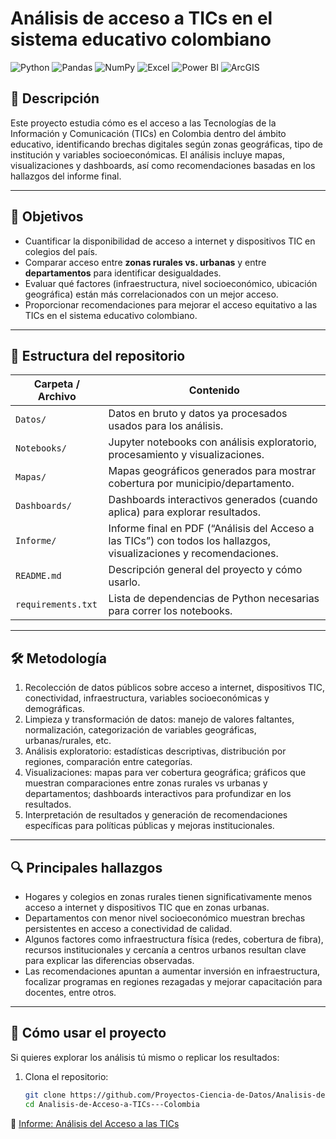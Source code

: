 # Análisis de acceso a TICs en el sistema educativo colombiano
![Python](https://img.shields.io/badge/Python-3776AB?logo=python&logoColor=white)
![Pandas](https://img.shields.io/badge/Pandas-150458?logo=pandas&logoColor=white)
![NumPy](https://img.shields.io/badge/NumPy-013243?logo=numpy&logoColor=white)
![Excel](https://img.shields.io/badge/Excel-217346?logo=microsoft-excel&logoColor=white)
![Power BI](https://img.shields.io/badge/Power%20BI-F2C811?logo=powerbi&logoColor=black)
![ArcGIS](https://img.shields.io/badge/ArcGIS-1E4D2B?logo=esri&logoColor=white)

## 📄 Descripción

Este proyecto estudia cómo es el acceso a las Tecnologías de la Información y Comunicación (TICs) en Colombia dentro del ámbito educativo, identificando brechas digitales según zonas geográficas, tipo de institución y variables socioeconómicas. El análisis incluye mapas, visualizaciones y dashboards, así como recomendaciones basadas en los hallazgos del informe final.

---

## 🎯 Objetivos

- Cuantificar la disponibilidad de acceso a internet y dispositivos TIC en colegios del país.  
- Comparar acceso entre **zonas rurales vs. urbanas** y entre **departamentos** para identificar desigualdades.  
- Evaluar qué factores (infraestructura, nivel socioeconómico, ubicación geográfica) están más correlacionados con un mejor acceso.  
- Proporcionar recomendaciones para mejorar el acceso equitativo a las TICs en el sistema educativo colombiano.

---

## 📂 Estructura del repositorio

| Carpeta / Archivo               | Contenido                                                                 |
|----------------------------------|--------------------------------------------------------------------------|
| `Datos/`                         | Datos en bruto y datos ya procesados usados para los análisis.            |
| `Notebooks/`                    | Jupyter notebooks con análisis exploratorio, procesamiento y visualizaciones. |
| `Mapas/`                        | Mapas geográficos generados para mostrar cobertura por municipio/departamento. |
| `Dashboards/`                   | Dashboards interactivos generados (cuando aplica) para explorar resultados. |
| `Informe/`                       | Informe final en PDF (“Análisis del Acceso a las TICs”) con todos los hallazgos, visualizaciones y recomendaciones. |
| `README.md`                      | Descripción general del proyecto y cómo usarlo.                          |
| `requirements.txt`              | Lista de dependencias de Python necesarias para correr los notebooks.     |

---

## 🛠 Metodología

1. Recolección de datos públicos sobre acceso a internet, dispositivos TIC, conectividad, infraestructura, variables socioeconómicas y demográficas.  
2. Limpieza y transformación de datos: manejo de valores faltantes, normalización, categorización de variables geográficas, urbanas/rurales, etc.  
3. Análisis exploratorio: estadísticas descriptivas, distribución por regiones, comparación entre categorías.  
4. Visualizaciones: mapas para ver cobertura geográfica; gráficos que muestran comparaciones entre zonas rurales vs urbanas y departamentos; dashboards interactivos para profundizar en los resultados.  
5. Interpretación de resultados y generación de recomendaciones específicas para políticas públicas y mejoras institucionales.

---

## 🔍 Principales hallazgos

- Hogares y colegios en zonas rurales tienen significativamente menos acceso a internet y dispositivos TIC que en zonas urbanas.  
- Departamentos con menor nivel socioeconómico muestran brechas persistentes en acceso a conectividad de calidad.  
- Algunos factores como infraestructura física (redes, cobertura de fibra), recursos institucionales y cercanía a centros urbanos resultan clave para explicar las diferencias observadas.  
- Las recomendaciones apuntan a aumentar inversión en infraestructura, focalizar programas en regiones rezagadas y mejorar capacitación para docentes, entre otros.

---

## 🚀 Cómo usar el proyecto

Si quieres explorar los análisis tú mismo o replicar los resultados:

1. Clona el repositorio:  
   ```bash
   git clone https://github.com/Proyectos-Ciencia-de-Datos/Analisis-de-Acceso-a-TICs---Colombia.git
   cd Analisis-de-Acceso-a-TICs---Colombia

📑 [Informe: Análisis del Acceso a las TICs](Informe/Análisis%20del%20Acceso%20a%20las%20TICs.pdf)



